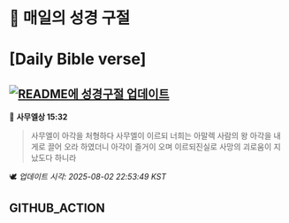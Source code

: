 # 🙏 매일의 성경 구절
# [Daily Bible verse]
## [![README에 성경구절 업데이트](https://github.com/DONGSUKA/first_test/actions/workflows/update-readme-bible.yml/badge.svg)](https://github.com/DONGSUKA/first_test/actions/workflows/update-readme-bible.yml)
<!-- START_BIBLE_VERSE -->
📖 **사무엘상 15:32**
> 사무엘이 아각을 처형하다 사무엘이 이르되 너희는 아말렉 사람의 왕 아각을 내게로 끌어 오라 하였더니 아각이 즐거이 오며 이르되진실로 사망의 괴로움이 지났도다 하니라

🕊️ _업데이트 시각: 2025-08-02 22:53:49 KST_
  <!-- END_BIBLE_VERSE -->
## GITHUB_ACTION
